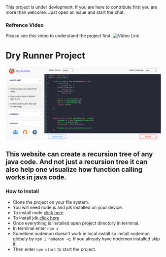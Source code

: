 This project is under devlopment. If you are here to contribute first you are more than welcome. Just open an issue and start the chat.

### Refrence Video

Please see this video to understand the project first. ![Video Link](https://youtu.be/u15gKhZA66k)

# Dry Runner Project

![Dry runner Home page ](https://github.com/lovekesh9896/dry-runner/blob/main/assets/images/dry-runner-main-ss.png?raw=true)

## This website can create a recursion tree of any java code. And not just a recursion tree it can also help one visualize how function calling works in java code.

### How to Install

-   Clone the project on your file system.
-   You will need node.js and jdk installed on your device.
-   To install node [click here](https://nodejs.org/en/)
-   To install jdk [click here](https://www.oracle.com/in/java/technologies/javase-downloads.html)
-   Once everything is installed open project directory in terminal.
-   In terminal enter `npm i`
-   Sometime nodemon doesn't work in local install so install nodemon globaly by `npm i nodemon -g`. If you already have nodemon installed skip it.
-   Then enter `npm start` to start the project.
